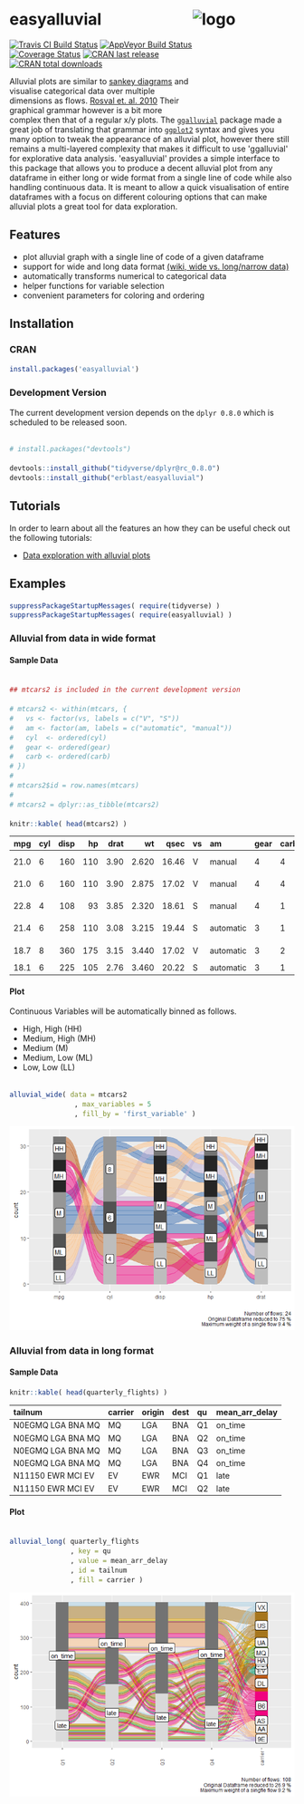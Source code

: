 
<!-- README.md is generated from README.Rmd. Please edit that file -->
easyalluvial <img src="https://www.datisticsblog.com/easyalluvial_logo_square.png" alt="logo" width="180" height="180" align = "right"/>
========================================================================================================================================

[![Travis CI Build Status](https://travis-ci.org/erblast/easyalluvial.svg?branch=master)](https://travis-ci.org/erblast/easyalluvial) [![AppVeyor Build Status](https://ci.appveyor.com/api/projects/status/github/erblast/easyalluvial?branch=master&svg=true)](https://ci.appveyor.com/project/erblast/easyalluvial) 
[![Coverage Status](https://img.shields.io/codecov/c/github/erblast/easyalluvial/master.svg)](https://codecov.io/github/erblast/easyalluvial?branch=master)
[![CRAN last release](https://www.r-pkg.org/badges/last-release/easyalluvial)](https://CRAN.R-project.org/package=easyalluvial)
[![CRAN total downloads](https://cranlogs.r-pkg.org/badges/grand-total/easyalluvial)](https://CRAN.R-project.org/package=easyalluvial)


Alluvial plots are similar to [sankey diagrams](https://en.wikipedia.org/wiki/Sankey_diagram) and visualise categorical data over multiple dimensions as flows. [Rosval et. al. 2010](https://journals.plos.org/plosone/article?id=10.1371/journal.pone.0008694) Their graphical grammar however is a bit more complex then that of a regular x/y plots. The [`ggalluvial`](http://corybrunson.github.io/ggalluvial/) package made a great job of translating that grammar into [`ggplot2`](https://github.com/tidyverse/ggplot2) syntax and gives you many option to tweak the appearance of an alluvial plot, however there still remains a multi-layered complexity that makes it difficult to use 'ggalluvial' for explorative data analysis. 'easyalluvial' provides a simple interface to this package that allows you to produce a decent alluvial plot from any dataframe in either long or wide format from a single line of code while also handling continuous data. It is meant to allow a quick visualisation of entire dataframes with a focus on different colouring options that can make alluvial plots a great tool for data exploration.

Features
--------

-   plot alluvial graph with a single line of code of a given dataframe
-   support for wide and long data format [(wiki, wide vs. long/narrow data)](https://en.wikipedia.org/wiki/Wide_and_narrow_data)
-   automatically transforms numerical to categorical data
-   helper functions for variable selection
-   convenient parameters for coloring and ordering

Installation
------------

### CRAN

``` r
install.packages('easyalluvial')
```

### Development Version

The current development version depends on the `dplyr 0.8.0` which is scheduled to be released soon.

``` r

# install.packages("devtools")

devtools::install_github("tidyverse/dplyr@rc_0.8.0")
devtools::install_github("erblast/easyalluvial")
```

Tutorials
---------

In order to learn about all the features an how they can be useful check out the following tutorials:

-   [Data exploration with alluvial plots](https://www.datisticsblog.com/2018/10/intro_easyalluvial/#features)

Examples
--------

``` r
suppressPackageStartupMessages( require(tidyverse) )
suppressPackageStartupMessages( require(easyalluvial) )
```

### Alluvial from data in wide format

#### Sample Data

``` r

## mtcars2 is included in the current development version

# mtcars2 <- within(mtcars, {
#   vs <- factor(vs, labels = c("V", "S"))
#   am <- factor(am, labels = c("automatic", "manual"))
#   cyl  <- ordered(cyl)
#   gear <- ordered(gear)
#   carb <- ordered(carb)
# })
# 
# mtcars2$id = row.names(mtcars)
# 
# mtcars2 = dplyr::as_tibble(mtcars2)

knitr::kable( head(mtcars2) )
```

|   mpg| cyl |  disp|   hp|  drat|     wt|   qsec| vs  | am        | gear | carb | id                |
|-----:|:----|-----:|----:|-----:|------:|------:|:----|:----------|:-----|:-----|:------------------|
|  21.0| 6   |   160|  110|  3.90|  2.620|  16.46| V   | manual    | 4    | 4    | Mazda RX4         |
|  21.0| 6   |   160|  110|  3.90|  2.875|  17.02| V   | manual    | 4    | 4    | Mazda RX4 Wag     |
|  22.8| 4   |   108|   93|  3.85|  2.320|  18.61| S   | manual    | 4    | 1    | Datsun 710        |
|  21.4| 6   |   258|  110|  3.08|  3.215|  19.44| S   | automatic | 3    | 1    | Hornet 4 Drive    |
|  18.7| 8   |   360|  175|  3.15|  3.440|  17.02| V   | automatic | 3    | 2    | Hornet Sportabout |
|  18.1| 6   |   225|  105|  2.76|  3.460|  20.22| S   | automatic | 3    | 1    | Valiant           |

#### Plot

Continuous Variables will be automatically binned as follows.

-   High, High (HH)
-   Medium, High (MH)
-   Medium (M)
-   Medium, Low (ML)
-   Low, Low (LL)

``` r

alluvial_wide( data = mtcars2
                , max_variables = 5
                , fill_by = 'first_variable' )
```

![](man/figures/README-wide_plot-1.png)

### Alluvial from data in long format

#### Sample Data

``` r
knitr::kable( head(quarterly_flights) )
```

| tailnum           | carrier | origin | dest | qu  | mean\_arr\_delay |
|:------------------|:--------|:-------|:-----|:----|:-----------------|
| N0EGMQ LGA BNA MQ | MQ      | LGA    | BNA  | Q1  | on\_time         |
| N0EGMQ LGA BNA MQ | MQ      | LGA    | BNA  | Q2  | on\_time         |
| N0EGMQ LGA BNA MQ | MQ      | LGA    | BNA  | Q3  | on\_time         |
| N0EGMQ LGA BNA MQ | MQ      | LGA    | BNA  | Q4  | on\_time         |
| N11150 EWR MCI EV | EV      | EWR    | MCI  | Q1  | late             |
| N11150 EWR MCI EV | EV      | EWR    | MCI  | Q2  | late             |

#### Plot

``` r

alluvial_long( quarterly_flights
               , key = qu
               , value = mean_arr_delay
               , id = tailnum
               , fill = carrier )
```

![](man/figures/README-plot_long-1.png)
